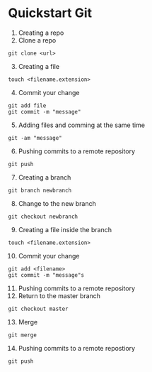 # Quickstart Git

01. Creating a repo
02. Clone a repo

```
git clone <url>
```

03. Creating a file

```
touch <filename.extension>
```

04. Commit your change 

```
git add file
git commit -m "message"

```

05. Adding files and comming at the same time

```
git -am "message"
```

06. Pushing commits to a remote repository

```
git push 
```

07. Creating a branch

```
git branch newbranch
```
08. Change to the new branch

```
git checkout newbranch
```

09. Creating a file inside the branch

```
touch <filename.extension>
```
10. Commit your change 

```
git add <filename>
git commit -m "message"s
```

11. Pushing commits to a remote repository 
12. Return to the master branch

```
git checkout master
```
13. Merge

```
git merge
```

14. Pushing commits to a remote repostiory

```
git push
```

